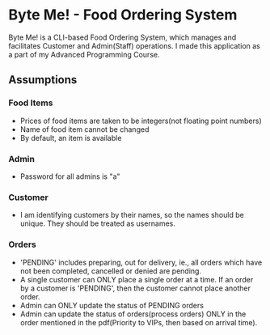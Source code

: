 # Byte Me! - Food Ordering System
Byte Me! is a CLI-based Food Ordering System, which manages and facilitates Customer and Admin(Staff) operations. I made this application as a part of my Advanced Programming Course.

## Assumptions
### Food Items
- Prices of food items are taken to be integers(not floating point numbers)
- Name of food item cannot be changed
- By default, an item is available

### Admin
- Password for all admins is "a"

### Customer
- I am identifying customers by their names, so the names should be unique. They should be treated as usernames.

### Orders
- 'PENDING' includes preparing, out for delivery, ie., all orders which have not been completed, cancelled or denied are pending.
- A single customer can ONLY place a single order at a time. If an order by a customer is 'PENDING', then the customer cannot place another order.
- Admin can ONLY update the status of PENDING orders
- Admin can update the status of orders(process orders) ONLY in the order mentioned in the pdf(Priority to VIPs, then based on arrival time).
